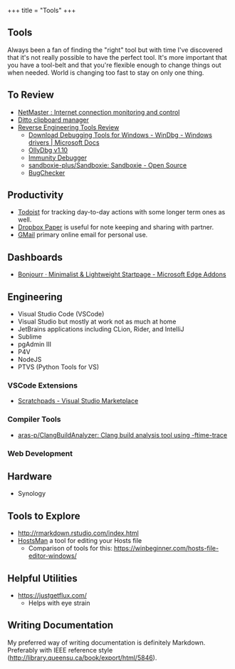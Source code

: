 +++
title = "Tools"
+++

## Tools

Always been a fan of finding the "right" tool but with time I've discovered that it's not really possible to have the perfect tool. It's more important that you have a tool-belt and that you're flexible enough to change things out when needed. World is changing too fast to stay on only one thing.

## To Review

* [NetMaster : Internet connection monitoring and control](https://www.softperfect.com/products/netmaster/)
* [Ditto clipboard manager](https://ditto-cp.sourceforge.io/)
* [Reverse Engineering Tools Review](https://www.pelock.com/articles/reverse-engineering-tools-review)
  * [Download Debugging Tools for Windows - WinDbg - Windows drivers | Microsoft Docs](https://docs.microsoft.com/en-us/windows-hardware/drivers/debugger/debugger-download-tools)
  * [OllyDbg v1.10](http://www.ollydbg.de/)
  * [Immunity Debugger](http://immunityinc.com/products/debugger/index.html#)
  * [sandboxie-plus/Sandboxie: Sandboxie - Open Source](https://github.com/sandboxie-plus/Sandboxie)
  * [BugChecker](https://bugchecker.com/)

## Productivity

* [Todoist](https://todoist.com/app/today) for tracking day-to-day actions with some longer term ones as well.
* [Dropbox Paper](https://paper.dropbox.com/) is useful for note keeping and sharing with partner.
* [GMail](https://gmail.com) primary online email for personal use.

## Dashboards

* [Bonjourr · Minimalist & Lightweight Startpage - Microsoft Edge Addons](https://microsoftedge.microsoft.com/addons/detail/bonjourr-%C2%B7-minimalist-l/dehmmlejmefjphdeoagelkpaoolicmid)

## Engineering

* Visual Studio Code (VSCode)
* Visual Studio but mostly at work not as much at home
* JetBrains applications including CLion, Rider, and IntelliJ
* Sublime
* pgAdmin III
* P4V
* NodeJS
* PTVS (Python Tools for VS)

### VSCode Extensions

* [Scratchpads - Visual Studio Marketplace](https://marketplace.visualstudio.com/items?itemName=buenon.scratchpads)

### Compiler Tools

* [aras-p/ClangBuildAnalyzer: Clang build analysis tool using -ftime-trace](https://github.com/aras-p/ClangBuildAnalyzer)

### Web Development

## Hardware

* Synology

## Tools to Explore

* <http://rmarkdown.rstudio.com/index.html>
* [HostsMan](http://www.abelhadigital.com/hostsman) a tool for editing your Hosts file
  * Comparison of tools for this: <https://winbeginner.com/hosts-file-editor-windows/>

## Helpful Utilities

* <https://justgetflux.com/>
  * Helps with eye strain

## Writing Documentation

My preferred way of writing documentation is definitely Markdown. Preferably with IEEE reference style (<http://library.queensu.ca/book/export/html/5846>).
